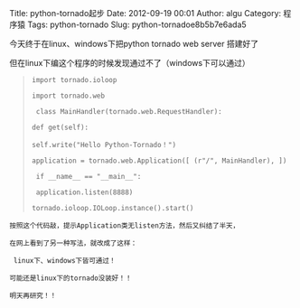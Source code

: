 Title: python-tornado起步
Date: 2012-09-19 00:01
Author: algu
Category: 程序猿
Tags: python-tornado
Slug: python-tornadoe8b5b7e6ada5

今天终于在linux、windows下把python tornado web server 搭建好了

但在linux下编这个程序的时候发现通过不了（windows下可以通过）

>     import tornado.ioloop 
>
>     import tornado.web
>
>      class MainHandler(tornado.web.RequestHandler): 
>
> ``` {style="padding-left: 30px;"}
> def get(self): 
> ```
>
> ``` {style="padding-left: 60px;"}
> self.write("Hello Python-Tornado！") 
> ```
>
>     application = tornado.web.Application([ (r"/", MainHandler), ])
>
>      if __name__ == "__main__":
>
> ``` {style="padding-left: 30px;"}
>  application.listen(8888)
> ```
>
> ``` {style="padding-left: 30px;"}
> tornado.ioloop.IOLoop.instance().start()
> ```

    按照这个代码敲，提示Application类无listen方法，然后又纠结了半天，

    在网上看到了另一种写法，就改成了这样：

     linux下、windows下皆可通过！

    可能还是linux下的tornado没装好！！

    明天再研究！！
